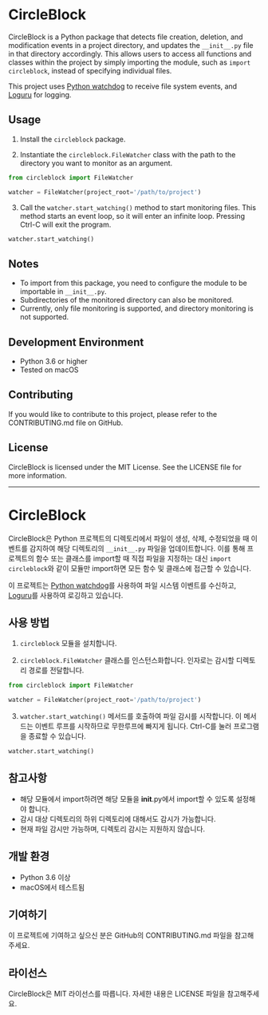 # CircleBlock

CircleBlock is a Python package that detects file creation, deletion, and modification events in a project directory, and updates the `__init__.py` file in that directory accordingly. This allows users to access all functions and classes within the project by simply importing the module, such as `import circleblock`, instead of specifying individual files.

This project uses [Python watchdog](https://pypi.org/project/watchdog/) to receive file system events, and [Loguru](https://github.com/Delgan/loguru) for logging.

## Usage

1. Install the `circleblock` package.

2. Instantiate the `circleblock.FileWatcher` class with the path to the directory you want to monitor as an argument.
```python
from circleblock import FileWatcher

watcher = FileWatcher(project_root='/path/to/project')
```
3. Call the `watcher.start_watching()` method to start monitoring files. This method starts an event loop, so it will enter an infinite loop. Pressing Ctrl-C will exit the program.
```python
watcher.start_watching()
```

## Notes

- To import from this package, you need to configure the module to be importable in `__init__.py`.
- Subdirectories of the monitored directory can also be monitored.
- Currently, only file monitoring is supported, and directory monitoring is not supported.

## Development Environment
- Python 3.6 or higher
- Tested on macOS

## Contributing
If you would like to contribute to this project, please refer to the CONTRIBUTING.md file on GitHub.

## License
CircleBlock is licensed under the MIT License. See the LICENSE file for more information.

---
# CircleBlock

CircleBlock은 Python 프로젝트의 디렉토리에서 파일이 생성, 삭제, 수정되었을 때 이벤트를 감지하여 해당 디렉토리의 `__init__.py` 파일을 업데이트합니다. 이를 통해 프로젝트의 함수 또는 클래스를 import할 때 직접 파일을 지정하는 대신 `import circleblock`와 같이 모듈만 import하면 모든 함수 및 클래스에 접근할 수 있습니다. 

이 프로젝트는 [Python watchdog](https://pypi.org/project/watchdog/)를 사용하여 파일 시스템 이벤트를 수신하고, [Loguru](https://github.com/Delgan/loguru)를 사용하여 로깅하고 있습니다.

## 사용 방법

1. `circleblock` 모듈을 설치합니다.

2. `circleblock.FileWatcher` 클래스를 인스턴스화합니다. 인자로는 감시할 디렉토리 경로를 전달합니다.
```python
from circleblock import FileWatcher

watcher = FileWatcher(project_root='/path/to/project')
```
3. `watcher.start_watching()` 메서드를 호출하여 파일 감시를 시작합니다. 이 메서드는 이벤트 루프를 시작하므로 무한루프에 빠지게 됩니다. Ctrl-C를 눌러 프로그램을 종료할 수 있습니다.
```python
watcher.start_watching()
```
## 참고사항

- 해당 모듈에서 import하려면 해당 모듈을 __init__.py에서 import할 수 있도록 설정해야 합니다.
- 감시 대상 디렉토리의 하위 디렉토리에 대해서도 감시가 가능합니다.
- 현재 파일 감시만 가능하며, 디렉토리 감시는 지원하지 않습니다.

## 개발 환경
- Python 3.6 이상
- macOS에서 테스트됨

## 기여하기
이 프로젝트에 기여하고 싶으신 분은 GitHub의 CONTRIBUTING.md 파일을 참고해주세요.

## 라이선스
CircleBlock은 MIT 라이선스를 따릅니다. 자세한 내용은 LICENSE 파일을 참고해주세요.

